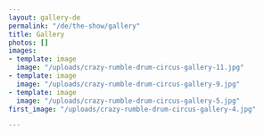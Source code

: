 ```yaml
---
layout: gallery-de
permalink: "/de/the-show/gallery"
title: Gallery
photos: []
images:
- template: image
  image: "/uploads/crazy-rumble-drum-circus-gallery-11.jpg"
- template: image
  image: "/uploads/crazy-rumble-drum-circus-gallery-9.jpg"
- template: image
  image: "/uploads/crazy-rumble-drum-circus-gallery-5.jpg"
first_image: "/uploads/crazy-rumble-drum-circus-gallery-4.jpg"

---
```

